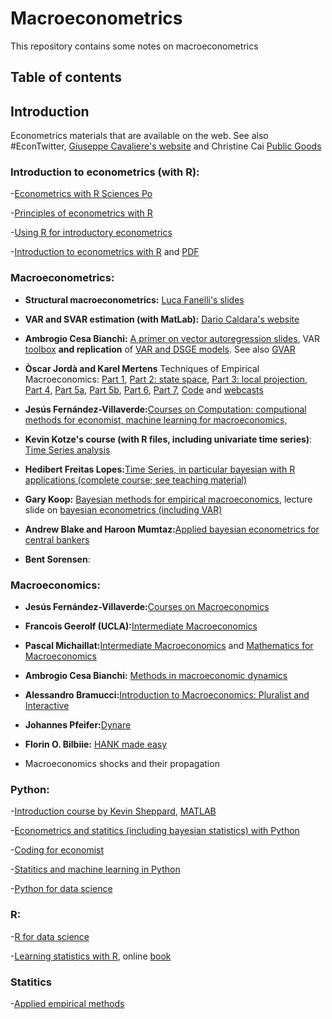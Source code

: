 # Macroeconometrics
This repository contains some notes on macroeconometrics

## Table of contents
## Introduction 
Econometrics materials that are available on the web. See also #EconTwitter, [Giuseppe Cavaliere's website](https://giuseppecavaliere.wixsite.com/giuseppe/econometrics-lecture-notes-and-books) and Christine Cai [Public Goods](https://christinecai.github.io/items/PublicGoods.html)

### Introduction to econometrics (with R):

-[Econometrics with R Sciences Po](https://scpoecon.github.io/ScPoEconometrics/) 

-[Principles of econometrics with R](https://bookdown.org/ccolonescu/RPoE4/)

-[Using R for introductory econometrics](https://www.urfie.net/downloads/PDF/URfIE_web.pdf)

-[Introduction to econometrics with R](https://www.econometrics-with-r.org/index.html) and [PDF](https://www.econometrics-with-r.org/ITER.pdf)



### Macroeconometrics:

- **Structural macroeconometrics:** [Luca Fanelli's slides](https://github.com/andrerecio/macro/blob/main/StructuralMacro_Luca_Fanelli.pdf)

- **VAR and SVAR estimation (with MatLab):** [Dario Caldara's website](https://sites.google.com/view/dariocaldara/teaching)

- **Ambrogio Cesa Bianchi:** [A primer on vector autoregression slides](https://drive.google.com/file/d/14LA-q41ns364CtlkJYxF1h-JgCWM-HCy/view), VAR [toolbox](https://github.com/ambropo/VAR-Toolbox) **and replication** of [VAR and DSGE models](https://sites.google.com/site/ambropo/replications). See also [GVAR](https://drive.google.com/file/d/19HRnTejKMIkHJz3BWXEdLGI49ujLLWDS/view)

- **Òscar Jordà and Karel Mertens** Techniques of Empirical Macroeconomics: [Part 1](https://www.aeaweb.org/content/file?id=17940), [Part 2: state space](https://www.aeaweb.org/content/file?id=17941), [Part 3: local projection](https://www.aeaweb.org/content/file?id=17942), [Part 4](https://assets.aeaweb.org/asset-server/files/17943.pdf), [Part 5a](https://assets.aeaweb.org/asset-server/files/17944.pdf), [Part 5b](https://www.aeaweb.org/content/file?id=17945), [Part 6](https://www.aeaweb.org/content/file?id=17946), [Part 7](https://assets.aeaweb.org/asset-server/files/17947.pdf), [Code](https://sites.google.com/site/oscarjorda/home/local-projections/aea-continuing-education-2023) and [webcasts](https://www.aeaweb.org/conference/cont-ed/2023-webcasts)

- **Jesús Fernández-Villaverde:**[Courses on Computation: computional methods for economist, machine learning for macroeconomics, ](https://www.sas.upenn.edu/~jesusfv/teaching.html)
  
- **Kevin Kotze's course (with R files, including univariate time series)**: [Time Series analysis](https://www.economodel.com/time-series-analysis)

- **Hedibert Freitas Lopes:**[Time Series, in particular bayesian with R applications (complete course; see teaching material)](https://hedibert.org/current-teaching/)

- **Gary Koop:** [Bayesian methods for empirical macroeconomics](https://drive.google.com/file/d/1Ga4WVm9tSpvJ2r-JIjEa8LQC8FTM1jNC/view), lecture slide on [bayesian econometrics (including VAR)](https://sites.google.com/site/garykoop/teaching/sgpe-bayesian-econometrics)

- **Andrew Blake and Haroon Mumtaz:**[Applied bayesian econometrics for central bankers](https://drive.google.com/file/d/1GqkvZi-So2r-kyEXVfKUM4a-Kl6T5Cdv/view)
- **Bent Sorensen**: 

### Macroeconomics:

- **Jesús Fernández-Villaverde:**[Courses on Macroeconomics](https://www.sas.upenn.edu/~jesusfv/teaching.html)

- **Francois Geerolf (UCLA):**[Intermediate Macroeconomics](https://fgeerolf.com/econ102/)

- **Pascal Michaillat:**[Intermediate Macroeconomics](https://pascalmichaillat.org/c4/) and [Mathematics for Macroeconomics](https://pascalmichaillat.org/c3/)

- **Ambrogio Cesa Bianchi:** [Methods in macroeconomic dynamics](https://drive.google.com/file/d/1JgB84T97Uuh3573VwqOPZct3E7ZvpXGb/view)

- **Alessandro Bramucci:**[Introduction to Macroeconomics: Pluralist and Interactive](https://eng.mgwk.de/)

- **Johannes Pfeifer:**[Dynare](https://sites.google.com/site/pfeiferecon/dynare)

- **Florin O. Bilbiie:** [HANK made easy](https://drive.google.com/file/d/1dQ5mjsp3KUErTW77lMwMHjBZrrlIuCW0/view)

- Macroeconomics shocks and their propagation

### Python:

-[Introduction course by Kevin Sheppard](https://www.kevinsheppard.com/teaching/python/), [MATLAB](https://www.kevinsheppard.com/teaching/matlab/notes/) 

-[Econometrics and statitics (including bayesian statistics) with Python](https://github.com/weijie-chen)

-[Coding for economist](https://aeturrell.github.io/coding-for-economists/intro.html#)

-[Statitics and machine learning in Python](https://duchesnay.github.io/pystatsml/)

-[Python for data science](https://aeturrell.github.io/python4DS/welcome.html#)

### R:
-[R for data science](https://r4ds.had.co.nz/)

-[Learning statistics with R](https://learningstatisticswithr.com/), online [book](https://learningstatisticswithr.com/book/)

### Statitics 

-[Applied empirical methods](https://github.com/paulgp/applied-methods-phd)
